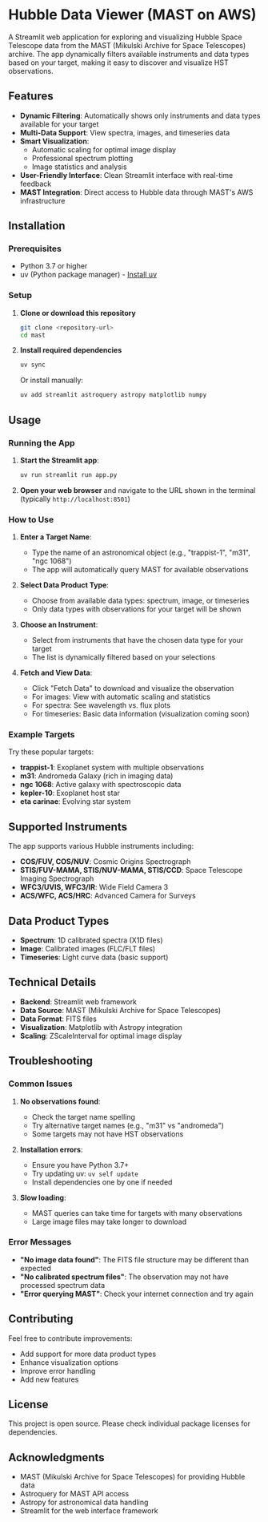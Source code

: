 # Hubble Data Viewer (MAST on AWS)

A Streamlit web application for exploring and visualizing Hubble Space Telescope data from the MAST (Mikulski Archive for Space Telescopes) archive. The app dynamically filters available instruments and data types based on your target, making it easy to discover and visualize HST observations.

## Features

- **Dynamic Filtering**: Automatically shows only instruments and data types available for your target
- **Multi-Data Support**: View spectra, images, and timeseries data
- **Smart Visualization**: 
  - Automatic scaling for optimal image display
  - Professional spectrum plotting
  - Image statistics and analysis
- **User-Friendly Interface**: Clean Streamlit interface with real-time feedback
- **MAST Integration**: Direct access to Hubble data through MAST's AWS infrastructure

## Installation

### Prerequisites

- Python 3.7 or higher
- uv (Python package manager) - [Install uv](https://docs.astral.sh/uv/getting-started/installation/)

### Setup

1. **Clone or download this repository**
   ```bash
   git clone <repository-url>
   cd mast
   ```

2. **Install required dependencies**
   ```bash
   uv sync
   ```

   Or install manually:
   ```bash
   uv add streamlit astroquery astropy matplotlib numpy
   ```

## Usage

### Running the App

1. **Start the Streamlit app**:
   ```bash
   uv run streamlit run app.py
   ```

2. **Open your web browser** and navigate to the URL shown in the terminal (typically `http://localhost:8501`)

### How to Use

1. **Enter a Target Name**: 
   - Type the name of an astronomical object (e.g., "trappist-1", "m31", "ngc 1068")
   - The app will automatically query MAST for available observations

2. **Select Data Product Type**:
   - Choose from available data types: spectrum, image, or timeseries
   - Only data types with observations for your target will be shown

3. **Choose an Instrument**:
   - Select from instruments that have the chosen data type for your target
   - The list is dynamically filtered based on your selections

4. **Fetch and View Data**:
   - Click "Fetch Data" to download and visualize the observation
   - For images: View with automatic scaling and statistics
   - For spectra: See wavelength vs. flux plots
   - For timeseries: Basic data information (visualization coming soon)

### Example Targets

Try these popular targets:
- **trappist-1**: Exoplanet system with multiple observations
- **m31**: Andromeda Galaxy (rich in imaging data)
- **ngc 1068**: Active galaxy with spectroscopic data
- **kepler-10**: Exoplanet host star
- **eta carinae**: Evolving star system

## Supported Instruments

The app supports various Hubble instruments including:
- **COS/FUV, COS/NUV**: Cosmic Origins Spectrograph
- **STIS/FUV-MAMA, STIS/NUV-MAMA, STIS/CCD**: Space Telescope Imaging Spectrograph
- **WFC3/UVIS, WFC3/IR**: Wide Field Camera 3
- **ACS/WFC, ACS/HRC**: Advanced Camera for Surveys

## Data Product Types

- **Spectrum**: 1D calibrated spectra (X1D files)
- **Image**: Calibrated images (FLC/FLT files)
- **Timeseries**: Light curve data (basic support)

## Technical Details

- **Backend**: Streamlit web framework
- **Data Source**: MAST (Mikulski Archive for Space Telescopes)
- **Data Format**: FITS files
- **Visualization**: Matplotlib with Astropy integration
- **Scaling**: ZScaleInterval for optimal image display

## Troubleshooting

### Common Issues

1. **No observations found**:
   - Check the target name spelling
   - Try alternative target names (e.g., "m31" vs "andromeda")
   - Some targets may not have HST observations

2. **Installation errors**:
   - Ensure you have Python 3.7+
   - Try updating uv: `uv self update`
   - Install dependencies one by one if needed

3. **Slow loading**:
   - MAST queries can take time for targets with many observations
   - Large image files may take longer to download

### Error Messages

- **"No image data found"**: The FITS file structure may be different than expected
- **"No calibrated spectrum files"**: The observation may not have processed spectrum data
- **"Error querying MAST"**: Check your internet connection and try again

## Contributing

Feel free to contribute improvements:
- Add support for more data product types
- Enhance visualization options
- Improve error handling
- Add new features

## License

This project is open source. Please check individual package licenses for dependencies.

## Acknowledgments

- MAST (Mikulski Archive for Space Telescopes) for providing Hubble data
- Astroquery for MAST API access
- Astropy for astronomical data handling
- Streamlit for the web interface framework
